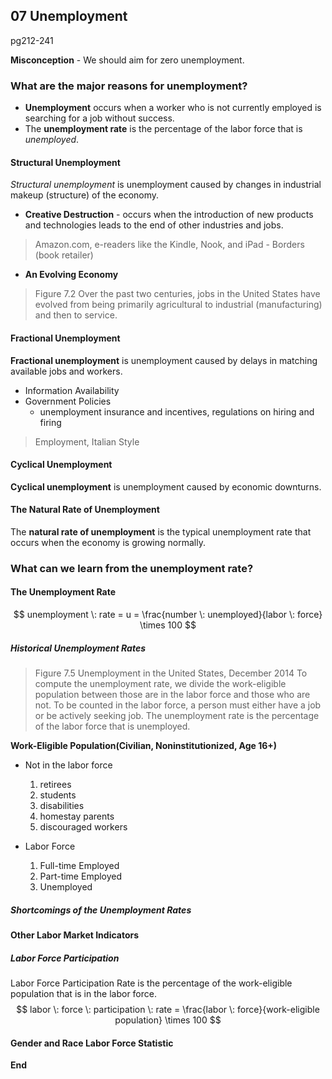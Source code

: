 ## 07 Unemployment
pg212-241

**Misconception** - We should aim for zero unemployment.

### What are the major reasons for unemployment?
+ **Unemployment** occurs when a worker who is not currently employed is searching for a job without success.
+ The **unemployment rate** is the percentage of the labor force that is *unemployed*.

#### Structural Unemployment
*Structural unemployment* is unemployment caused by changes in industrial makeup (structure) of the economy.

+ **Creative Destruction** - occurs when the introduction of new products and technologies leads to the end of other industries and jobs.
> Amazon.com, e-readers like the Kindle, Nook, and iPad - Borders (book retailer)

+ **An Evolving Economy**
> Figure 7.2
Over the past two centuries, jobs in the United States have evolved from being primarily agricultural to industrial (manufacturing)  and then to service.

#### Fractional Unemployment
**Fractional unemployment** is unemployment caused by delays in matching available jobs and workers.
+ Information Availability
+ Government Policies
	- unemployment insurance and incentives, regulations on hiring and firing
> Employment, Italian Style

#### Cyclical Unemployment
**Cyclical unemployment** is unemployment caused by economic downturns.

#### The Natural Rate of Unemployment
The **natural rate of unemployment** is the typical unemployment rate that occurs when the economy is growing normally.

### What can we learn from the unemployment rate?

#### The Unemployment Rate
$$
unemployment \: rate = u = \frac{number \: unemployed}{labor \: force} \times 100
$$

##### Historical Unemployment Rates
> Figure 7.5 Unemployment in the United States, December 2014
To compute the unemployment rate, we divide the work-eligible population between those are in the labor force and those who are not. To be counted in the labor force, a person must either have a job or be actively seeking job. The unemployment rate is the percentage of the labor force that is unemployed.

**Work-Eligible Population(Civilian, Noninstitutionized, Age 16\+)**

* Not in the labor force

	1. retirees
	2. students
	3. disabilities
	4. homestay parents
	5. discouraged workers

* Labor Force
	1. Full-time Employed
	2. Part-time Employed
	3. Unemployed

##### Shortcomings of the Unemployment Rates

#### Other Labor Market Indicators
##### Labor Force Participation
Labor Force Participation Rate is the percentage of the work-eligible population that is in the labor force.
$$
labor \:  force \:  participation \: rate = \frac{labor \:  force}{work-eligible population} \times 100
$$

#### Gender and Race Labor Force Statistic

**End**
